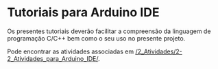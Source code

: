 
# Tutoriais para Arduino IDE

Os presentes tutoriais deverão facilitar a compreensão da linguagem de programação C/C++ bem como o seu uso no presente projeto.

Pode encontrar as atividades associadas em [/2_Atividades/2-2_Atividades_para_Arduino_IDE/](https://github.com/ipleiria-robotics/iModBot/tree/master/2_Atividades/2-2_Atividades_para_Arduino_IDE).
